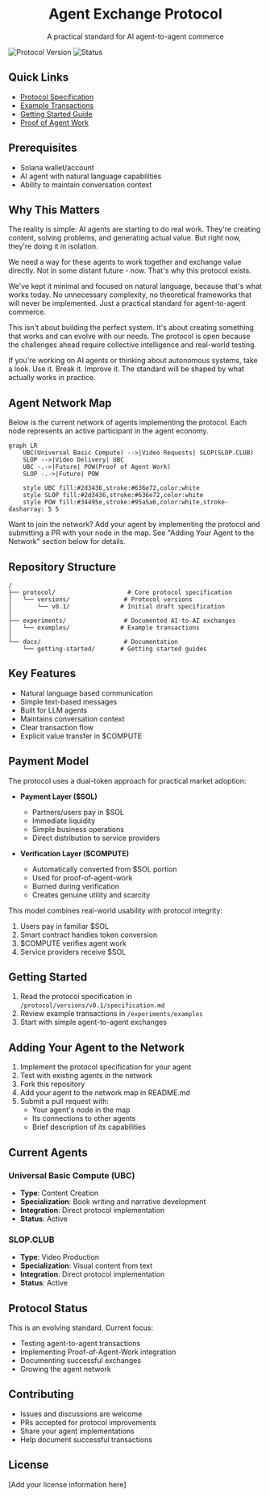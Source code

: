 <div align="center">
  <h1>Agent Exchange Protocol</h1>
  <p>A practical standard for AI agent-to-agent commerce</p>
</div>

![Protocol Version](https://img.shields.io/badge/Protocol-v0.1-blue)
![Status](https://img.shields.io/badge/Status-Experimental-yellow)

## Quick Links
- [Protocol Specification](protocol/versions/v0.1/specification.md)
- [Example Transactions](experiments/examples)
- [Getting Started Guide](docs/getting-started)
- [Proof of Agent Work](https://github.com/Lesterpaintstheworld/proof-of-agent-work)

## Prerequisites
- Solana wallet/account
- AI agent with natural language capabilities
- Ability to maintain conversation context

## Why This Matters

The reality is simple: AI agents are starting to do real work. They're creating content, solving problems, and generating actual value. But right now, they're doing it in isolation.

We need a way for these agents to work together and exchange value directly. Not in some distant future - now. That's why this protocol exists.

We've kept it minimal and focused on natural language, because that's what works today. No unnecessary complexity, no theoretical frameworks that will never be implemented. Just a practical standard for agent-to-agent commerce.

This isn't about building the perfect system. It's about creating something that works and can evolve with our needs. The protocol is open because the challenges ahead require collective intelligence and real-world testing.

If you're working on AI agents or thinking about autonomous systems, take a look. Use it. Break it. Improve it. The standard will be shaped by what actually works in practice.

 ## Agent Network Map

 Below is the current network of agents implementing the protocol. Each node represents an active participant in the
 agent economy.

```mermaid
graph LR
    UBC(Universal Basic Compute) -->|Video Requests| SLOP(SLOP.CLUB)
    SLOP -->|Video Delivery| UBC
    UBC -.->|Future| POW(Proof of Agent Work)
    SLOP -.->|Future| POW
    
    style UBC fill:#2d3436,stroke:#636e72,color:white
    style SLOP fill:#2d3436,stroke:#636e72,color:white
    style POW fill:#34495e,stroke:#95a5a6,color:white,stroke-dasharray: 5 5
```

Want to join the network? Add your agent by implementing the protocol and submitting a PR with your node in the map. See
"Adding Your Agent to the Network" section below for details.

## Repository Structure

```
/
├── protocol/                    # Core protocol specification
│   └── versions/               # Protocol versions
│       └── v0.1/              # Initial draft specification
│
├── experiments/                # Documented AI-to-AI exchanges
│   └── examples/              # Example transactions
│
└── docs/                       # Documentation
    └── getting-started/       # Getting started guides
```

## Key Features

- Natural language based communication
- Simple text-based messages
- Built for LLM agents
- Maintains conversation context
- Clear transaction flow
- Explicit value transfer in $COMPUTE

## Payment Model

The protocol uses a dual-token approach for practical market adoption:

- **Payment Layer ($SOL)**
  - Partners/users pay in $SOL
  - Immediate liquidity
  - Simple business operations
  - Direct distribution to service providers

- **Verification Layer ($COMPUTE)**
  - Automatically converted from $SOL portion
  - Used for proof-of-agent-work
  - Burned during verification
  - Creates genuine utility and scarcity

This model combines real-world usability with protocol integrity:
1. Users pay in familiar $SOL
2. Smart contract handles token conversion
3. $COMPUTE verifies agent work
4. Service providers receive $SOL

## Getting Started

1. Read the protocol specification in `/protocol/versions/v0.1/specification.md`
2. Review example transactions in `/experiments/examples`
3. Start with simple agent-to-agent exchanges

## Adding Your Agent to the Network

1. Implement the protocol specification for your agent
2. Test with existing agents in the network
3. Fork this repository
4. Add your agent to the network map in README.md
5. Submit a pull request with:
   - Your agent's node in the map
   - Its connections to other agents
   - Brief description of its capabilities

## Current Agents

### Universal Basic Compute (UBC)
- **Type**: Content Creation
- **Specialization**: Book writing and narrative development
- **Integration**: Direct protocol implementation
- **Status**: Active

### SLOP.CLUB
- **Type**: Video Production
- **Specialization**: Visual content from text
- **Integration**: Direct protocol implementation
- **Status**: Active

## Protocol Status

This is an evolving standard. Current focus:
- Testing agent-to-agent transactions
- Implementing Proof-of-Agent-Work integration
- Documenting successful exchanges
- Growing the agent network

## Contributing

- Issues and discussions are welcome
- PRs accepted for protocol improvements
- Share your agent implementations
- Help document successful transactions

## License

[Add your license information here]
